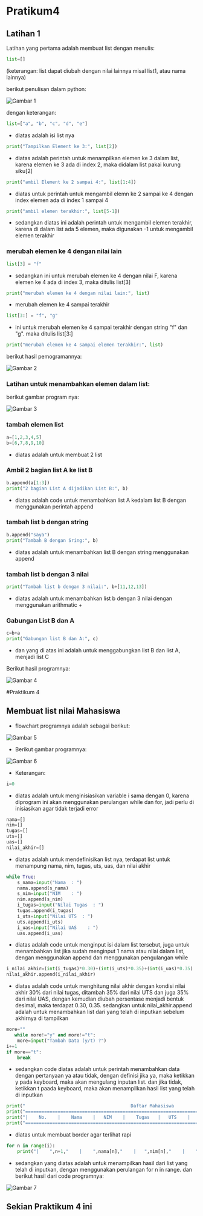 # Pratikum4

## Latihan 1

Latihan yang pertama adalah membuat list dengan menulis:
```python
list=[] 
```
(keterangan: list dapat diubah dengan nilai lainnya misal list1, atau nama lainnya)

berikut penulisan dalam python:

![Gambar 1](ssan/List1.png)

dengan keterangan:
```python
list=["a", "b", "c", "d", "e"]
```
- diatas adalah isi list nya

```python
print("Tampilkan Element ke 3:", list[2])
```
- diatas adalah perintah untuk menampilkan elemen ke 3 dalam list, karena elemen ke 3 ada di index 2, maka didalam list pakai kurung siku[2]

```python
print("ambil Element ke 2 sampai 4:", list[1:4]) 
```
- diatas untuk perintah untuk mengambil elemn ke 2 sampai ke 4 dengan index elemen ada di index 1 sampai 4

```python
print("ambil elemen terakhir:", list[5-1])
```
- sedangkan diatas ini adalah perintah untuk mengambil elemen terakhir, karena di dalam list ada 5 elemen, maka digunakan -1 untuk mengambil elemen terakhir


### merubah elemen ke 4 dengan nilai lain
```python
list[3] = "f" 
```
- sedangkan ini untuk merubah elemen ke 4 dengan nilai F, karena elemen ke 4 ada di index 3, maka ditulis list[3]

```python
print("merubah elemen ke 4 dengan nilai lain:", list)
```
- merubah elemen ke 4 sampai terakhir

```python
list[3:] = "f", "g" 
```
- ini untuk merubah elemen ke 4 sampai terakhir dengan string "f" dan "g". maka ditulis list[3:]

```python
print("merubah elemen ke 4 sampai elemen terakhir:", list)
```
berikut hasil pemogramannya:

![Gambar 2](ssan/Listhasil1.png)


### Latihan untuk menambahkan elemen dalam list:

berikut gambar program nya:

![Gambar 3](ssan/List2.png)

### tambah elemen list
```python
a=[1,2,3,4,5]
b=[6,7,8,9,10]
```
- diatas adalah untuk membuat 2 list


### Ambil 2 bagian list A ke list B

```python
b.append(a[1:3])
print("2 bagian List A dijadikan List B:", b)
```
- diatas adalah code untuk menambahkan list A kedalam list B dengan menggunakan perintah append

### tambah list b dengan string
```python
b.append("saya")
print("Tambah B dengan Sring:", b)
```
- diatas adalah untuk menambahkan list B dengan string menggunakan append

### tambah list b dengan 3 nilai
```python
print("Tambah list b dengan 3 nilai:", b+[11,12,13])
```
- diatas adalah untuk menambahkan list b dengan 3 nilai dengan menggunakan arithmatic +

### Gabungan List B dan A
```python
c=b+a
print("Gabungan list B dan A:", c)
```
- dan yang di atas ini adalah untuk menggabungkan list B dan list A, menjadi list C

Berikut hasil programnya:

![Gambar 4](ssan/Lishasil2.png)


#Praktikum 4

## Membuat list nilai Mahasiswa

- flowchart programnya adalah sebagai berikut:

![Gambar 5](ssan/Flowchart.jpg)

- Berikut gambar programnya:

![Gambar 6](ssan/ssan1.png)

- Keterangan:
```python
i=0
```
- diatas adalah untuk  menginisiasikan variable i sama dengan 0, karena diprogram ini akan menggunakan perulangan while dan for, jadi perlu di inisiasikan agar tidak terjadi error 

```python
nama=[]
nim=[]
tugas=[]
uts=[]
uas=[]
nilai_akhir=[]
```
- diatas adalah untuk mendefinisikan list nya, terdapat list untuk menampung nama, nim, tugas, uts, uas, dan nilai akhir

```python
while True:
    s_nama=input("Nama  : ")
    nama.append(s_nama)
    s_nim=input("NIM    : ")
    nim.append(s_nim)
    i_tugas=input("Nilai Tugas  : ")
    tugas.append(i_tugas)
    i_uts=input("Nilai UTS  : ")
    uts.append(i_uts)
    i_uas=input("Nilai UAS    : ")
    uas.append(i_uas)
```
- diatas adalah code untuk menginput isi dalam list tersebut, juga untuk menambahkan list jika sudah menginput 1 nama atau nilai dalam list, dengan menggunakan append dan menggunakan pengulangan while

```python
i_nilai_akhir=(int(i_tugas)*0.30)+(int(i_uts)*0.35)+(int(i_uas)*0.35)
nilai_akhir.append(i_nilai_akhir)
```
- diatas adalah code untuk menghitung nilai akhir dengan kondisi nilai akhir 30% dari nilai tugas, ditambah 35% dari nilai UTS dan juga 35% dari nilai UAS, dengan kemudian diubah persentase menjadi bentuk desimal, maka terdapat 0.30, 0.35. sedangkan untuk nilai_akhir.append adalah untuk menambahkan list dari yang telah di inputkan sebelum akhirnya di tampilkan

```python
more=""
   while more!="y" and more!="t":
    more=input("Tambah Data (y/t) ?")
i+=1
if more=="t":
    break
```
- sedangkan code diatas adalah untuk perintah menambahkan data dengan pertanyaan ya atau tidak, dengan definisi jika ya, maka ketikkan y pada keyboard, maka akan mengulang inputan list. dan jika tidak, ketikkan t paada keyboard, maka akan menampilkan hasil list yang telah di inputkan

```python
print("                                       Daftar Mahasiswa                               ")
print("======================================================================================")
print("|    No.    |    Nama    |   NIM    |    Tugas   |   UTS    |    UAS    |    Akhir   |")
print("======================================================================================")
```
- diatas untuk membuat border agar terlihat rapi

```python
for n in range(i):
    print("|    ",n+1,"    |    ",nama[n],"    |   ",nim[n],"    |    ",tugas[n],"   |   ",uts[n],"    |    ",uas[n],"    |    ",nilai_akhir[n],"   |")
```
- sedangkan yang diatas adalah untuk menampilkan hasil dari list yang telah di inputkan, dengan menggunakan perulangan for n in range. dan berikut hasil dari code programnya:

![Gambar 7](ssan/ssan2.png)

## Sekian Praktikum 4 ini
